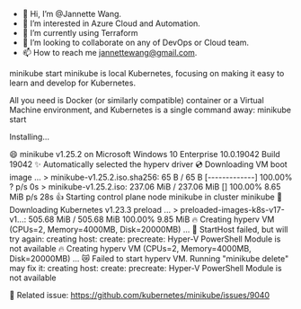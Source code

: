- 👋 Hi, I’m @Jannette Wang.
- 👀 I’m interested in Azure Cloud and Automation.
- 🌱 I’m currently using Terraform 
- 💞️ I’m looking to collaborate on any of DevOps or Cloud team.
- 📫 How to reach me jannettewang@gmail.com.

<!---
sweet-aus/sweet-aus is a ✨ special ✨ repository because its `README.md` (this file) appears on your GitHub profile.
You can click the Preview link to take a look at your changes.
--->

minikube start
minikube is local Kubernetes, focusing on making it easy to learn and develop for Kubernetes.

All you need is Docker (or similarly compatible) container or a Virtual Machine environment, and Kubernetes is a single command away: minikube start

Installing...

😄  minikube v1.25.2 on Microsoft Windows 10 Enterprise 10.0.19042 Build 19042
✨  Automatically selected the hyperv driver
💿  Downloading VM boot image ...
    > minikube-v1.25.2.iso.sha256: 65 B / 65 B [-------------] 100.00% ? p/s 0s
    > minikube-v1.25.2.iso: 237.06 MiB / 237.06 MiB [] 100.00% 8.65 MiB p/s 28s
👍  Starting control plane node minikube in cluster minikube
💾  Downloading Kubernetes v1.23.3 preload ...
    > preloaded-images-k8s-v17-v1...: 505.68 MiB / 505.68 MiB  100.00% 9.85 MiB
🔥  Creating hyperv VM (CPUs=2, Memory=4000MB, Disk=20000MB) ...
🤦  StartHost failed, but will try again: creating host: create: precreate: Hyper-V PowerShell Module is not available
🔥  Creating hyperv VM (CPUs=2, Memory=4000MB, Disk=20000MB) ...
😿  Failed to start hyperv VM. Running "minikube delete" may fix it: creating host: create: precreate: Hyper-V PowerShell Module is not available

🍿  Related issue: https://github.com/kubernetes/minikube/issues/9040
